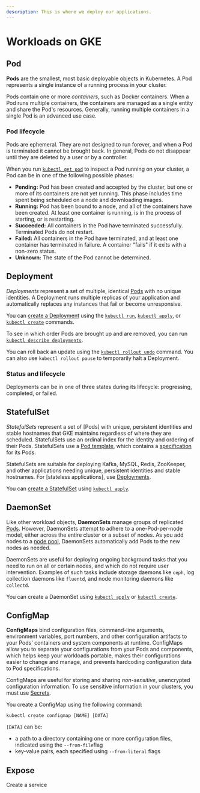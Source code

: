 ```yaml
---
description: This is where we deploy our applications.
---
```


# Workloads on GKE

## Pod

**Pods** are the smallest, most basic deployable objects in Kubernetes. A Pod represents a single instance of a running process in your cluster.

Pods contain one or more _containers_, such as Docker containers. When a Pod runs multiple containers, the containers are managed as a single entity and share the Pod's resources. Generally, running multiple containers in a single Pod is an advanced use case.

### Pod lifecycle <a id="pod_lifecycle"></a>

Pods are ephemeral. They are not designed to run forever, and when a Pod is terminated it cannot be brought back. In general, Pods do not disappear until they are deleted by a user or by a controller.

When you run [`kubectl get pod`](https://kubernetes.io/docs/reference/generated/kubectl/kubectl-commands#get) to inspect a Pod running on your cluster, a Pod can be in one of the following possible phases:

* **Pending:** Pod has been created and accepted by the cluster, but one or more of its containers are not yet running. This phase includes time spent being scheduled on a node and downloading images.
* **Running:** Pod has been bound to a node, and all of the containers have been created. At least one container is running, is in the process of starting, or is restarting.
* **Succeeded:** All containers in the Pod have terminated successfully. Terminated Pods do not restart.
* **Failed:** All containers in the Pod have terminated, and at least one container has terminated in failure. A container "fails" if it exits with a non-zero status.
* **Unknown:** The state of the Pod cannot be determined.

## Deployment 

_Deployments_ represent a set of multiple, identical [Pods](https://cloud.google.com/kubernetes-engine/docs/concepts/pod) with no unique identities. A Deployment runs multiple replicas of your application and automatically replaces any instances that fail or become unresponsive. 

 You can [create a Deployment](https://cloud.google.com/kubernetes-engine/docs/how-to/stateless-apps#creating_a_deployment) using the [`kubectl run`](https://kubernetes.io/docs/reference/generated/kubectl/kubectl-commands#run), [`kubectl apply`](https://kubernetes.io/docs/reference/generated/kubectl/kubectl-commands#apply), or [`kubectl create`](https://kubernetes.io/docs/reference/generated/kubectl/kubectl-commands#create) commands.

 To see in which order Pods are brought up and are removed, you can run [`kubectl describe deployments`](https://kubernetes.io/docs/reference/generated/kubectl/kubectl-commands#describe).

 You can roll back an update using the [`kubectl rollout undo`](https://kubernetes.io/docs/reference/generated/kubectl/kubectl-commands#rollout) command. You can also use `kubectl rollout pause` to temporarily halt a Deployment.

### Status and lifecycle <a id="status_and_lifecycle"></a>

Deployments can be in one of three states during its lifecycle: progressing, completed, or failed.

## StatefulSet

_StatefulSets_ represent a set of \[Pods\] with unique, persistent identities and stable hostnames that GKE maintains regardless of where they are scheduled. StatefulSets use an ordinal index for the identity and ordering of their Pods.  StatefulSets use a [Pod template](https://cloud.google.com/kubernetes-engine/docs/concepts/pod#pod_templates), which contains a [specification](https://kubernetes.io/docs/reference/generated/kubernetes-api/v1.11/#podspec-v1-core) for its Pods. 

 StatefulSets are suitable for deploying Kafka, MySQL, Redis, ZooKeeper, and other applications needing unique, persistent identities and stable hostnames. For \[stateless applications\], use [Deployments](https://cloud.google.com/kubernetes-engine/docs/concepts/deployment).

 You can [create a StatefulSet](https://cloud.google.com/kubernetes-engine/docs/how-to/stateful-apps#creating_a_statefulset) using [`kubectl apply`](https://kubernetes.io/docs/reference/generated/kubectl/kubectl-commands#apply).

## DaemonSet

Like other workload objects, **DaemonSets** manage groups of replicated [Pods](https://cloud.google.com/kubernetes-engine/docs/concepts/pod). However, DaemonSets attempt to adhere to a one-Pod-per-node model, either across the entire cluster or a subset of nodes. As you add nodes to a [node pool](https://cloud.google.com/kubernetes-engine/docs/concepts/node-pools), DaemonSets automatically add Pods to the new nodes as needed. 

 DaemonSets are useful for deploying ongoing background tasks that you need to run on all or certain nodes, and which do not require user intervention. Examples of such tasks include storage daemons like `ceph`, log collection daemons like `fluentd`, and node monitoring daemons like `collectd`.

 You can create a DaemonSet using [`kubectl apply`](https://kubernetes.io/docs/reference/generated/kubectl/kubectl-commands#apply) or [`kubectl create`](https://kubernetes.io/docs/reference/generated/kubectl/kubectl-commands#create).

## ConfigMap

**ConfigMaps** bind configuration files, command-line arguments, environment variables, port numbers, and other configuration artifacts to your Pods' containers and system components at runtime. ConfigMaps allow you to separate your configurations from your Pods and components, which helps keep your workloads portable, makes their configurations easier to change and manage, and prevents hardcoding configuration data to Pod specifications.

ConfigMaps are useful for storing and sharing _non-sensitive_, unencrypted configuration information. To use sensitive information in your clusters, you must use [Secrets](https://cloud.google.com/kubernetes-engine/docs/concepts/secret).

You create a ConfigMap using the following command:

```text
kubectl create configmap [NAME] [DATA]
```

`[DATA]` can be:

* a path to a directory containing one or more configuration files, indicated using the `--from-file`flag
* key-value pairs, each specified using `--from-literal` flags

## Expose

Create a service

